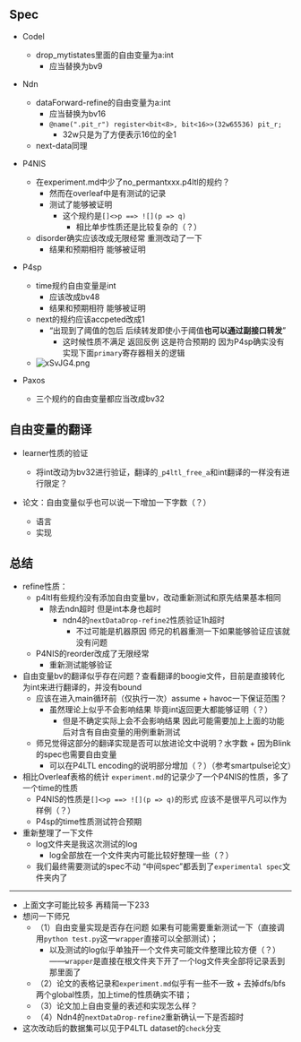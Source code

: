 ## Spec

- Codel
  - drop_mytistates里面的自由变量为a:int
    - 应当替换为bv9
- Ndn
  - dataForward-refine的自由变量为a:int
    - 应当替换为bv16
    - `@name(".pit_r") register<bit<8>, bit<16>>(32w65536) pit_r;`
      - 32w只是为了方便表示16位的全1
  - next-data同理
- P4NIS
  - 在experiment.md中少了no_permantxxx.p4ltl的规约？
    - 然而在overleaf中是有测试的记录
    - 测试了能够被证明
      - 这个规约是`[]<>p ==> ![](p => q)`
        - 相比单步性质还是比较复杂的（？）
  - disorder确实应该改成无限经常 重测改动了一下
    - 结果和预期相符 能够被证明
- P4sp
  - time规约自由变量是int
    - 应该改成bv48
    - 结果和预期相符 能够被证明
  - next的规约应该accpeted改成1
    - “出现到了阈值的包后 后续转发即使小于阈值**也可以通过副接口转发**”
      - 这时候性质不满足 返回反例 这是符合预期的 因为P4sp确实没有实现下面`primary`寄存器相关的逻辑
  - ![xSvJG4.png](https://s1.ax1x.com/2022/09/17/xSvJG4.png)

- Paxos
  - 三个规约的自由变量都应当改成bv32

## 自由变量的翻译

- learner性质的验证
  - 将int改动为bv32进行验证，翻译的`_p4ltl_free_a`和int翻译的一样没有进行限定？

- 论文：自由变量似乎也可以说一下增加一下字数（？）
  - 语言
  - 实现

## 总结

- refine性质：
  - p4ltl有些规约没有添加自由变量bv，改动重新测试和原先结果基本相同
    - 除去ndn超时 但是int本身也超时
      - ndn4的`nextDataDrop-refine2`性质验证1h超时
        - 不过可能是机器原因 师兄的机器重测一下如果能够验证应该就没有问题
  - P4NIS的reorder改成了无限经常
    - 重新测试能够验证
- 自由变量bv的翻译似乎存在问题？查看翻译的boogie文件，目前是直接转化为int来进行翻译的，并没有bound
  - 应该在进入main循环前（仅执行一次）assume + havoc一下保证范围？
    - 虽然理论上似乎不会影响结果 毕竟int返回更大都能够证明（？）
      - 但是不确定实际上会不会影响结果 因此可能需要加上上面的功能后对含有自由变量的用例重新测试
  - 师兄觉得这部分的翻译实现是否可以放进论文中说明？水字数 + 因为Blink的spec也需要自由变量
    - 可以在P4LTL encoding的说明部分增加（？）（参考smartpulse论文）
- 相比Overleaf表格的统计 `experiment.md`的记录少了一个P4NIS的性质，多了一个time的性质
  - P4NIS的性质是`[]<>p ==> ![](p => q)`的形式 应该不是很平凡可以作为样例（？）
  - P4sp的time性质测试符合预期
- 重新整理了一下文件
  - log文件夹是我这次测试的log
    - log全部放在一个文件夹内可能比较好整理一些（？）
  - 我们最终需要测试的spec不动 “中间spec”都丢到了`experimental spec`文件夹内了

---

- 上面文字可能比较多 再精简一下233
- 想问一下师兄
  - （1）自由变量实现是否存在问题 如果有可能需要重新测试一下（直接调用`python test.py`这一`wrapper`直接可以全部测试）；
    - 以及测试的log似乎单独开一个文件夹可能文件整理比较方便（？）——`wrapper`是直接在根文件夹下开了一个log文件夹全部将记录丢到那里面了
  - （2）论文的表格记录和`experiment.md`似乎有一些不一致 + 去掉dfs/bfs两个global性质，加上time的性质确实不错；
  - （3）论文加上自由变量的表述和实现怎么样？
  - （4）Ndn4的`nextDataDrop-refine2`重新确认一下是否超时
- 这次改动后的数据集可以见于P4LTL dataset的`check`分支

